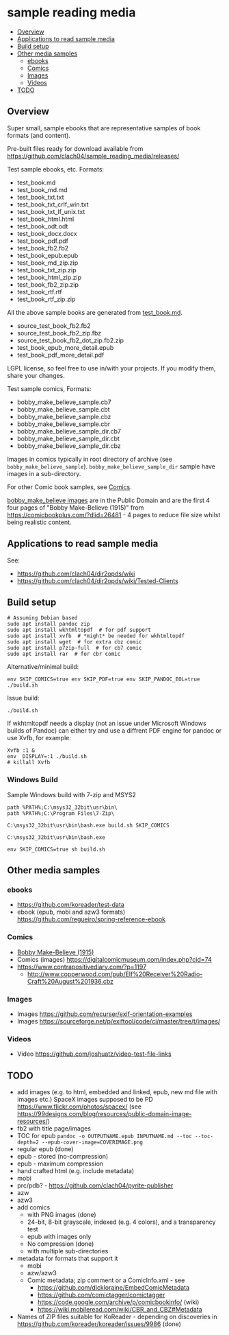 # sample reading media

  * [Overview](#overview)
  * [Applications to read sample media](#applications-to-read-sample-media)
  * [Build setup](#build-setup)
  * [Other media samples](#other-media-samples)
    + [ebooks](#ebooks)
    + [Comics](#comics)
    + [Images](#images)
    + [Videos](#videos)
  * [TODO](#todo)


## Overview

Super small, sample ebooks that are representative samples of book formats (and content).

Pre-built files ready for download available from https://github.com/clach04/sample_reading_media/releases/

Test sample ebooks, etc. Formats:

  * test_book.md
  * test_book_md.md
  * test_book_txt.txt
  * test_book_txt_crlf_win.txt
  * test_book_txt_lf_unix.txt
  * test_book_html.html
  * test_book_odt.odt
  * test_book_docx.docx
  * test_book_pdf.pdf
  * test_book_fb2.fb2
  * test_book_epub.epub
  * test_book_md_zip.zip
  * test_book_txt_zip.zip
  * test_book_html_zip.zip
  * test_book_fb2_zip.zip
  * test_book_rtf.rtf
  * test_book_rtf_zip.zip

All the above sample books are generated from [test_book.md](./test_book.md).

  * source_test_book_fb2.fb2
  * source_test_book_fb2_zip.fbz
  * source_test_book_fb2_dot_zip.fb2.zip
  * test_book_epub_more_detail.epub
  * test_book_pdf_more_detail.pdf

LGPL license, so feel free to use in/with your projects. If you modify them, share your changes.

Test sample comics, Formats:

  * bobby_make_believe_sample.cb7
  * bobby_make_believe_sample.cbt
  * bobby_make_believe_sample.cbz
  * bobby_make_believe_sample.cbr
  * bobby_make_believe_sample_dir.cb7
  * bobby_make_believe_sample_dir.cbt
  * bobby_make_believe_sample_dir.cbz

Images in comics typically in root directory of archive (see `bobby_make_believe_sample`). `bobby_make_believe_sample_dir` sample have images in a sub-directory.

For other Comic book samples, see [Comics](#comics).

[bobby_make_believe images](images/bobby_make_believe) are in the Public Domain and are the first 4 four pages of "Bobby Make-Believe (1915)" from https://comicbookplus.com/?dlid=26481 - 4 pages to reduce file size whilst being realistic content.

## Applications to read sample media

See:

  * https://github.com/clach04/dir2opds/wiki
  * https://github.com/clach04/dir2opds/wiki/Tested-Clients

## Build setup

    # Assuming Debian based
    sudo apt install pandoc zip
    sudo apt install wkhtmltopdf  # for pdf support
    sudo apt install xvfb  # *might* be needed for wkhtmltopdf
    sudo apt install wget  # for extra cbz comic
    sudo apt install p7zip-full  # for cb7 comic
    sudo apt install rar  # for cbr comic

Alternative/minimal build:

    env SKIP_COMICS=true env SKIP_PDF=true env SKIP_PANDOC_EOL=true ./build.sh

Issue build:

    ./build.sh

If wkhtmltopdf needs a display (not an issue under Microsoft Windows builds of Pandoc) can either try and use a diffrent PDF engine for pandoc or use Xvfb, for example:

    Xvfb :1 &
    env  DISPLAY=:1 ./build.sh
    # killall Xvfb

### Windows Build

Sample Windows build with 7-zip and MSYS2

    path %PATH%;C:\msys32_32bit\usr\bin\
    path %PATH%;C:\Program Files\7-Zip\

    C:\msys32_32bit\usr\bin\bash.exe build.sh SKIP_COMICS

    C:\msys32_32bit\usr\bin\bash.exe

    env SKIP_COMICS=true sh build.sh


## Other media samples

### ebooks

  * https://github.com/koreader/test-data
  * ebook (epub, mobi and azw3 formats) https://github.com/regueiro/spring-reference-ebook

### Comics

  * [Bobby Make-Believe (1915)](https://comicbookplus.com/?dlid=26481)
  * Comics (images) https://digitalcomicmuseum.com/index.php?cid=74
  * https://www.contrapositivediary.com/?p=1197
      * http://www.copperwood.com/pub/Elf%20Receiver%20Radio-Craft%20August%201936.cbz

### Images

  * Images https://github.com/recurser/exif-orientation-examples
  * Images https://sourceforge.net/p/exiftool/code/ci/master/tree/t/images/

### Videos

  * Video https://github.com/joshuatz/video-test-file-links


## TODO

  * add images (e.g. to html, embedded and linked, epub, new md file with images etc.) SpaceX images supposed to be PD https://www.flickr.com/photos/spacex/ (see https://99designs.com/blog/resources/public-domain-image-resources/)
  * fb2 with title page/images
  * TOC for epub `pandoc -o OUTPUTNAME.epub INPUTNAME.md --toc --toc-depth=2 --epub-cover-image=COVERIMAGE.png`
  * regular epub (done)
  * epub - stored (no-compression)
  * epub - maximum compression
  * hand crafted html (e.g. include metadata)
  * mobi
  * prc/pdb? - https://github.com/clach04/pyrite-publisher
  * azw
  * azw3
  * add comics
      * with PNG images (done)
      * 24-bit, 8-bit grayscale, indexed (e.g. 4 colors), and a transparency test
      * epub with images only
      * No compression (done)
      * with multiple sub-directories
  * metadata for formats that support it
      * mobi
      * azw/azw3
      * Comic metadata; zip comment or a ComicInfo.xml - see
          * https://github.com/dickloraine/EmbedComicMetadata
          * https://github.com/comictagger/comictagger
          * https://code.google.com/archive/p/comicbookinfo/ (wiki)
          * https://wiki.mobileread.com/wiki/CBR_and_CBZ#Metadata
  * Names of ZIP files suitable for KoReader - depending on discoveries in https://github.com/koreader/koreader/issues/9986 (done)
